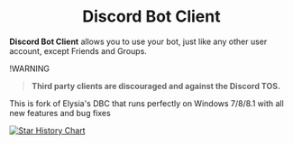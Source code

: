 <h1 align="center">Discord Bot Client</h1>

**Discord Bot Client** allows you to use your bot, just like any other user account, except Friends and Groups. 

!WARNING
> **Third party clients are discouraged and against the Discord TOS.**

This is fork of Elysia's DBC that runs perfectly on Windows 7/8/8.1 with all new features and bug fixes

[![Star History Chart](https://api.star-history.com/svg?repos=Forbirdden/DiscordBotClient-OldWindows&type=Date)](https://star-history.com/#Forbirdden/DiscordBotClient-OldWindows&Date)
